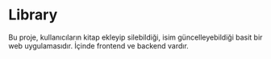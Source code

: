 # Library
 Bu proje, kullanıcıların kitap ekleyip silebildiği, isim güncelleyebildiği basit bir web uygulamasıdır.
İçinde frontend ve backend vardır.

